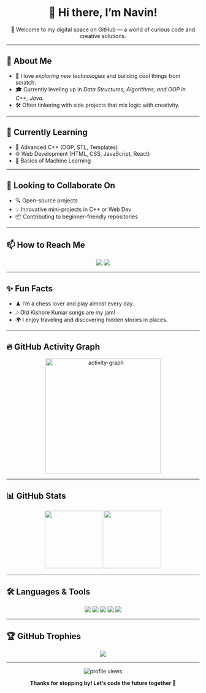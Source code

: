 <h1 align="center">👋 Hi there, I’m Navin!</h1>

<p align="center">🌟 Welcome to my digital space on GitHub — a world of curious code and creative solutions.</p>

---

## 🧠 About Me
- 🚀 I love *exploring new technologies* and building cool things from scratch.
- 🎓 Currently leveling up in *Data Structures, Algorithms, and OOP in C++, Java*.
- 🛠️ Often tinkering with side projects that mix logic with creativity.

---

## 🌱 Currently Learning
- 📘 Advanced C++ (OOP, STL, Templates)
- 🌐 Web Development (HTML, CSS, JavaScript, React)
- 🤖 Basics of Machine Learning

---

## 🤝 Looking to Collaborate On
- 🔍 Open-source projects
- 💡 Innovative mini-projects in C++ or Web Dev
- 📦 Contributing to beginner-friendly repositories

---

## 📫 How to Reach Me

<p align="center">
  <a href="mailto:navinkaravade@gmail.com"><img src="https://img.shields.io/badge/Gmail-red?style=for-the-badge&logo=gmail&logoColor=white" /></a>
  <a href="https://www.linkedin.com/in/navin-karavade-2baa912b6"><img src="https://img.shields.io/badge/LinkedIn-blue?style=for-the-badge&logo=linkedin" /></a>
</p>

---

## ✨ Fun Facts
- ♟️ I’m a chess lover and play almost every day.
- 🎶 Old Kishore Kumar songs are my jam!
- 🌍 I enjoy traveling and discovering hidden stories in places.

---

## 🔥 GitHub Activity Graph

<p align="center">
  <img src="https://github-readme-activity-graph.vercel.app/graph?username=navin-oss&radius=16&theme=react&area=true&order=5" height="300" alt="activity-graph" />
</p>

---

## 📊 GitHub Stats

<p align="center">
  <img src="https://github-readme-stats.vercel.app/api?username=navin-oss&show_icons=true&theme=react&hide_border=true" height="150" />
  <img src="https://github-readme-stats.vercel.app/api/top-langs/?username=navin-oss&layout=compact&theme=react&hide_border=true" height="150" />
</p>

---

## 🛠️ Languages & Tools

<p align="center">
  <img src="https://img.shields.io/badge/C-00599C?style=for-the-badge&logo=c&logoColor=white" />
  <img src="https://img.shields.io/badge/C++-00599C?style=for-the-badge&logo=c%2B%2B&logoColor=white" />
  <img src="https://img.shields.io/badge/Java-ED8B00?style=for-the-badge&logo=java&logoColor=white" />
  <img src="https://img.shields.io/badge/DSA-282C34?style=for-the-badge&logo=codewars&logoColor=red" />
  <img src="https://img.shields.io/badge/OOP-Principles-00599C?style=for-the-badge&logo=abstract&logoColor=white" />
</p>

---

## 🏆 GitHub Trophies

<p align="center">
  <img src="https://github-profile-trophy.vercel.app/?username=navin-oss&theme=onedark&column=7" />
</p>

---

<p align="center">
  <img src="https://komarev.com/ghpvc/?username=navin-oss&style=flat-square&color=blue" alt="profile views" />
</p>

<p align="center">
  <b>Thanks for stopping by! Let’s code the future together 🚀</b>
</p>




